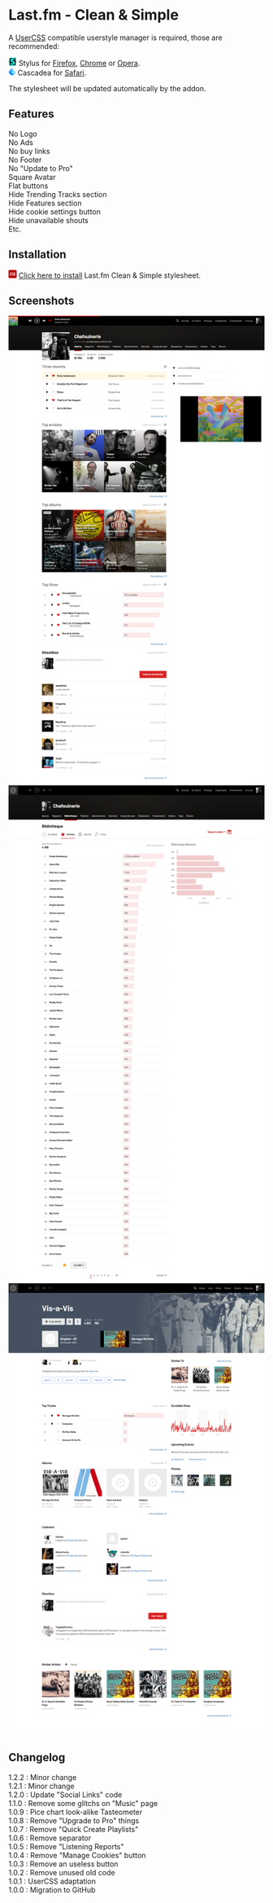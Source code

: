 # Last.fm - Clean & Simple

A [UserCSS](https://github.com/openstyles/stylus/wiki/UserCSS) compatible userstyle manager is required, those are recommended:

![Stylus](/images/Stylus.png) Stylus for [Firefox](https://addons.mozilla.org/en-US/firefox/addon/styl-us/), [Chrome](https://chrome.google.com/webstore/detail/stylus/clngdbkpkpeebahjckkjfobafhncgmne) or [Opera](https://addons.opera.com/en-gb/extensions/details/stylus/).<br>
![Cascadea](/images/Cascadea.png) Cascadea for [Safari](https://cascadea.app/).

The stylesheet will be updated automatically by the addon.<br>

## Features

No Logo<br>
No Ads<br>
No buy links<br>
No Footer<br>
No "Update to Pro"<br>
Square Avatar<br>
Flat buttons<br>
Hide Trending Tracks section<br>
Hide Features section<br>
Hide cookie settings button<br>
Hide unavailable shouts<br>
Etc.<br>

## Installation

[![Install](/images/last.fm.png)](https://raw.githubusercontent.com/Chafouinerie/Lastfm-cleansimple/main/lastfm-cleansimple.user.css) [Click here to install](https://raw.githubusercontent.com/Chafouinerie/Lastfm-cleansimple/main/lastfm-cleansimple.user.css) Last.fm Clean & Simple stylesheet.

## Screenshots

![1](https://github.com/Chafouinerie/Lastfm-cleansimple/blob/main/images//LastfmScreenshot1.png?raw=true)
![2](https://github.com/Chafouinerie/Lastfm-cleansimple/blob/main/images//LastfmScreenshot2.png?raw=true)
![3](https://github.com/Chafouinerie/Lastfm-cleansimple/blob/main/images//LastfmScreenshot3.png?raw=true)

## Changelog

1.2.2 : Minor change<br>
1.2.1 : Minor change<br>
1.2.0 : Update "Social Links" code<br>
1.1.0 : Remove some glitchs on "Music" page<br>
1.0.9 : Pice chart look-alike Tasteometer<br>
1.0.8 : Remove "Upgrade to Pro" things<br>
1.0.7 : Remove "Quick Create Playlists"<br>
1.0.6 : Remove separator<br>
1.0.5 : Remove "Listening Reports"<br>
1.0.4 : Remove "Manage Cookies" button<br>
1.0.3 : Remove an useless button<br>
1.0.2 : Remove unused old code<br>
1.0.1 : UserCSS adaptation<br>
1.0.0 : Migration to GitHub<br>

